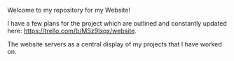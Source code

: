 Welcome to my repository for my Website!

I have a few plans for the project which are outlined and constantly updated here: https://trello.com/b/MSz9lxqx/website.

The website servers as a central display of my projects that I have worked on.
